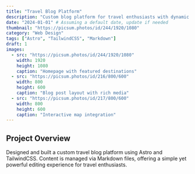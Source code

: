 ```yaml
---
title: "Travel Blog Platform"
description: "Custom blog platform for travel enthusiasts with dynamic content management"
date: "2024-01-01" # Assuming a default date, update if needed
thumbnail: "https://picsum.photos/id/244/1920/1080"
category: "Web Design"
tags: ["Astro", "TailwindCSS", "Markdown"]
draft: 1
images:
  - src: "https://picsum.photos/id/244/1920/1080"
    width: 1920
    height: 1080
    caption: "Homepage with featured destinations"
  - src: "https://picsum.photos/id/216/800/600"
    width: 800
    height: 600
    caption: "Blog post layout with rich media"
  - src: "https://picsum.photos/id/217/800/600"
    width: 800
    height: 600
    caption: "Interactive map integration"
---
```


## Project Overview

Designed and built a custom travel blog platform using Astro and TailwindCSS. Content is managed via Markdown files, offering a simple yet powerful editing experience for travel enthusiasts. 